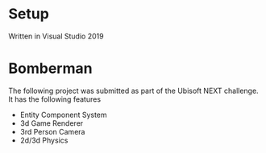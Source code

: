 # Setup
Written in Visual Studio 2019

# Bomberman
The following project was submitted as part of the Ubisoft NEXT challenge. It has the following features

- Entity Component System
- 3d Game Renderer
- 3rd Person Camera
- 2d/3d Physics
